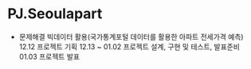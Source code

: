 # PJ.Seoulapart
- 문제해결 빅데이터 활용(국가통계포털 데이터를 활용한 아파트 전세가격 예측)
12.12 프로젝트 기획
12.13 ~ 01.02 프로젝트 설계, 구현 및 테스트, 발표준비
01.03 프로젝트 발표  
